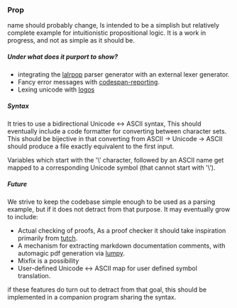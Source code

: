 ### Prop

name should probably change,
Is intended to be a simplish but relatively complete example for intuitionistic propositional logic.
It is a work in progress, and not as simple as it should be.

##### Under what does it purport to show? 

* integrating the [lalrpop](http://lalrpop.github.io/lalrpop/) parser generator with an external lexer generator.
* Fancy error messages with [codespan-reporting](https://github.com/brendanzab/codespan).
* Lexing unicode with [logos](https://github.com/maciejhirsz/logos)


##### Syntax 

It tries to use a bidirectional Unicode ↔ ASCII syntax,
This should eventually include a code formatter for converting between character sets.
This should be bijective in that converting from ASCII → Unicode → ASCII should produce a file exactly equivalent to the first input.

Variables which start with the '\\' character, followed by an ASCII name get mapped to a corresponding Unicode symbol (that cannot start with '\\').

##### Future

We strive to keep the codebase simple enough to be used as a parsing example, but if it does not detract from that purpose.
It may eventually grow to include:

* Actual checking of proofs, As a proof checker it should take inspiration primarily from [tutch](http://www2.tcs.ifi.lmu.de/~abel/tutch/).
* A mechanism for extracting markdown documentation comments, with automagic pdf generation via [lumpy](https://github.com/ratmice/lumpy-leandoc).
* Mixfix is a possibility
* User-defined Unicode ↔ ASCII map for user defined symbol translation.

if these features do turn out to detract from that goal, this should be implemented in a companion program sharing the syntax.
